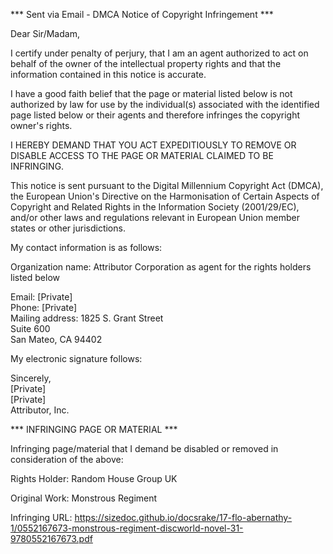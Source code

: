 *** Sent via Email - DMCA Notice of Copyright Infringement ***

Dear Sir/Madam,

I certify under penalty of perjury, that I am an agent authorized to act on behalf of the owner of the intellectual property rights and that the information contained in this notice is accurate.

I have a good faith belief that the page or material listed below is not authorized by law for use by the individual(s) associated with the identified page listed below or their agents and therefore infringes the copyright owner's rights.

I HEREBY DEMAND THAT YOU ACT EXPEDITIOUSLY TO REMOVE OR DISABLE ACCESS TO THE PAGE OR MATERIAL CLAIMED TO BE INFRINGING.

This notice is sent pursuant to the Digital Millennium Copyright Act (DMCA), the European Union's Directive on the Harmonisation of Certain Aspects of Copyright and Related Rights in the Information Society (2001/29/EC), and/or other laws and regulations relevant in European Union member states or other jurisdictions.

My contact information is as follows:

Organization name: Attributor Corporation as agent for the rights holders listed below

Email: [Private]  
Phone: [Private]  
Mailing address:
1825 S. Grant Street  
Suite 600  
San Mateo, CA 94402  

My electronic signature follows:

Sincerely,  
[Private]  
[Private]  
Attributor, Inc.

*** INFRINGING PAGE OR MATERIAL ***

Infringing page/material that I demand be disabled or removed in consideration of the above:

Rights Holder: Random House Group UK

Original Work: Monstrous Regiment

Infringing URL: https://sizedoc.github.io/docsrake/17-flo-abernathy-1/0552167673-monstrous-regiment-discworld-novel-31-9780552167673.pdf
